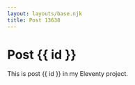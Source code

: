 ```yaml
---
layout: layouts/base.njk
title: Post 13638
---
```


# Post {{ id }}

This is post {{ id }} in my Eleventy project.
